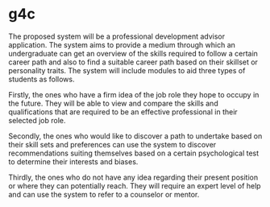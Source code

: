 # g4c

The proposed system will be a professional development advisor application. The system aims to provide a medium through which an undergraduate can get an overview of the skills required to follow a certain career path and also to find a suitable career path based on their skillset or personality traits. The system will include modules to aid three types of students as follows.

Firstly, the ones who have a firm idea of the job role they hope to occupy in the future. They will be able to view and compare the skills and qualifications that are required to be an effective professional in their selected job role.

Secondly, the ones who would like to discover a path to undertake based on their skill sets and preferences can use the system to discover recommendations suiting themselves based on a certain psychological test to determine their interests and biases.

Thirdly, the ones who do not have any idea regarding their present position or where they can potentially reach. They will require an expert level of help and can use the system to refer to a counselor or mentor.
